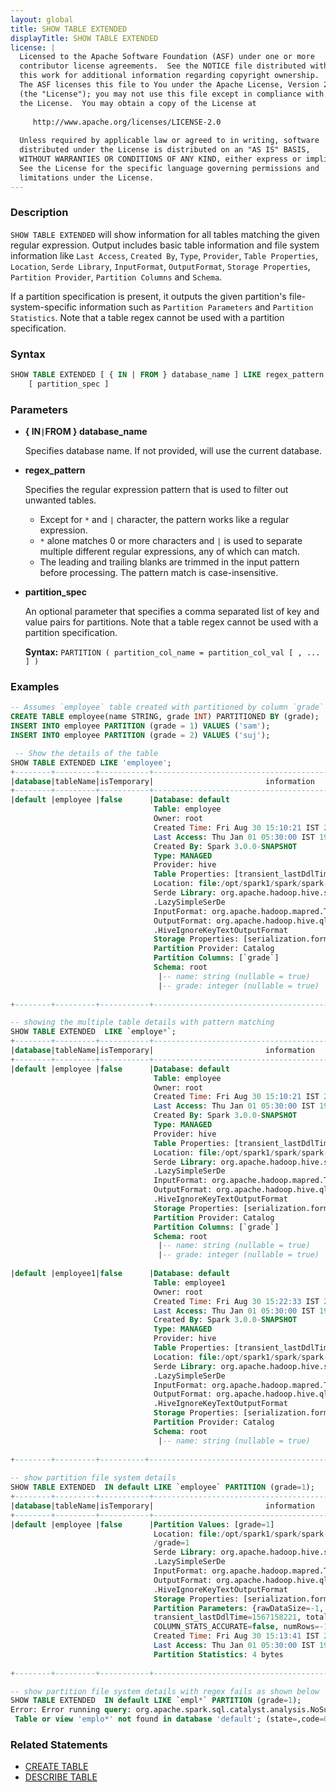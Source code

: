 ```yaml
---
layout: global
title: SHOW TABLE EXTENDED
displayTitle: SHOW TABLE EXTENDED
license: |
  Licensed to the Apache Software Foundation (ASF) under one or more
  contributor license agreements.  See the NOTICE file distributed with
  this work for additional information regarding copyright ownership.
  The ASF licenses this file to You under the Apache License, Version 2.0
  (the "License"); you may not use this file except in compliance with
  the License.  You may obtain a copy of the License at
 
     http://www.apache.org/licenses/LICENSE-2.0
 
  Unless required by applicable law or agreed to in writing, software
  distributed under the License is distributed on an "AS IS" BASIS,
  WITHOUT WARRANTIES OR CONDITIONS OF ANY KIND, either express or implied.
  See the License for the specific language governing permissions and
  limitations under the License.
---
```


### Description

`SHOW TABLE EXTENDED` will show information for all tables matching the given regular expression.
Output includes basic table information and file system information like `Last Access`, 
`Created By`, `Type`, `Provider`, `Table Properties`, `Location`, `Serde Library`, `InputFormat`, 
`OutputFormat`, `Storage Properties`, `Partition Provider`, `Partition Columns` and `Schema`.

If a partition specification is present, it outputs the given partition's file-system-specific 
information such as `Partition Parameters` and `Partition Statistics`. Note that a table regex 
cannot be used with a partition specification.

### Syntax

```sql
SHOW TABLE EXTENDED [ { IN | FROM } database_name ] LIKE regex_pattern
    [ partition_spec ]
```

### Parameters

* **{ IN`|`FROM } database_name**

    Specifies database name. If not provided, will use the current database.

* **regex_pattern**

    Specifies the regular expression pattern that is used to filter out unwanted tables.

    * Except for `*` and `|` character, the pattern works like a regular expression.
    * `*` alone matches 0 or more characters and `|` is used to separate multiple different regular expressions,
      any of which can match.
    * The leading and trailing blanks are trimmed in the input pattern before processing. The pattern match is case-insensitive.

* **partition_spec**

    An optional parameter that specifies a comma separated list of key and value pairs
    for partitions. Note that a table regex cannot be used with a partition specification.

    **Syntax:** `PARTITION ( partition_col_name = partition_col_val [ , ... ] )`

### Examples

```sql
-- Assumes `employee` table created with partitioned by column `grade`
CREATE TABLE employee(name STRING, grade INT) PARTITIONED BY (grade);
INSERT INTO employee PARTITION (grade = 1) VALUES ('sam');
INSERT INTO employee PARTITION (grade = 2) VALUES ('suj');

 -- Show the details of the table
SHOW TABLE EXTENDED LIKE 'employee';
+--------+---------+-----------+--------------------------------------------------------------+
|database|tableName|isTemporary|                         information                          |
+--------+---------+-----------+--------------------------------------------------------------+
|default |employee |false      |Database: default
                                Table: employee
                                Owner: root
                                Created Time: Fri Aug 30 15:10:21 IST 2019
                                Last Access: Thu Jan 01 05:30:00 IST 1970
                                Created By: Spark 3.0.0-SNAPSHOT
                                Type: MANAGED
                                Provider: hive
                                Table Properties: [transient_lastDdlTime=1567158021]
                                Location: file:/opt/spark1/spark/spark-warehouse/employee
                                Serde Library: org.apache.hadoop.hive.serde2.lazy
                                .LazySimpleSerDe
                                InputFormat: org.apache.hadoop.mapred.TextInputFormat
                                OutputFormat: org.apache.hadoop.hive.ql.io
                                .HiveIgnoreKeyTextOutputFormat
                                Storage Properties: [serialization.format=1]
                                Partition Provider: Catalog
                                Partition Columns: [`grade`]
                                Schema: root
                                 |-- name: string (nullable = true)
                                 |-- grade: integer (nullable = true)
                                                                                                            
+--------+---------+-----------+--------------------------------------------------------------+

-- showing the multiple table details with pattern matching
SHOW TABLE EXTENDED  LIKE `employe*`;
+--------+---------+-----------+--------------------------------------------------------------+
|database|tableName|isTemporary|                         information                          |
+--------+---------+-----------+--------------------------------------------------------------+
|default |employee |false      |Database: default
                                Table: employee
                                Owner: root
                                Created Time: Fri Aug 30 15:10:21 IST 2019
                                Last Access: Thu Jan 01 05:30:00 IST 1970
                                Created By: Spark 3.0.0-SNAPSHOT
                                Type: MANAGED
                                Provider: hive
                                Table Properties: [transient_lastDdlTime=1567158021]
                                Location: file:/opt/spark1/spark/spark-warehouse/employee
                                Serde Library: org.apache.hadoop.hive.serde2.lazy
                                .LazySimpleSerDe
                                InputFormat: org.apache.hadoop.mapred.TextInputFormat
                                OutputFormat: org.apache.hadoop.hive.ql.io
                                .HiveIgnoreKeyTextOutputFormat
                                Storage Properties: [serialization.format=1]
                                Partition Provider: Catalog
                                Partition Columns: [`grade`]
                                Schema: root
                                 |-- name: string (nullable = true)
                                 |-- grade: integer (nullable = true)
  
|default |employee1|false      |Database: default
                                Table: employee1
                                Owner: root
                                Created Time: Fri Aug 30 15:22:33 IST 2019
                                Last Access: Thu Jan 01 05:30:00 IST 1970
                                Created By: Spark 3.0.0-SNAPSHOT
                                Type: MANAGED
                                Provider: hive
                                Table Properties: [transient_lastDdlTime=1567158753]
                                Location: file:/opt/spark1/spark/spark-warehouse/employee1
                                Serde Library: org.apache.hadoop.hive.serde2.lazy
                                .LazySimpleSerDe
                                InputFormat: org.apache.hadoop.mapred.TextInputFormat
                                OutputFormat: org.apache.hadoop.hive.ql.io
                                .HiveIgnoreKeyTextOutputFormat
                                Storage Properties: [serialization.format=1]
                                Partition Provider: Catalog
                                Schema: root
                                 |-- name: string (nullable = true)
                                                                                                               
+--------+---------+----------+---------------------------------------------------------------+
  
-- show partition file system details
SHOW TABLE EXTENDED  IN default LIKE `employee` PARTITION (grade=1);
+--------+---------+-----------+--------------------------------------------------------------+
|database|tableName|isTemporary|                         information                          |
+--------+---------+-----------+--------------------------------------------------------------+
|default |employee |false      |Partition Values: [grade=1]
                                Location: file:/opt/spark1/spark/spark-warehouse/employee
                                /grade=1
                                Serde Library: org.apache.hadoop.hive.serde2.lazy
                                .LazySimpleSerDe
                                InputFormat: org.apache.hadoop.mapred.TextInputFormat
                                OutputFormat: org.apache.hadoop.hive.ql.io
                                .HiveIgnoreKeyTextOutputFormat
                                Storage Properties: [serialization.format=1]
                                Partition Parameters: {rawDataSize=-1, numFiles=1,
                                transient_lastDdlTime=1567158221, totalSize=4,
                                COLUMN_STATS_ACCURATE=false, numRows=-1}
                                Created Time: Fri Aug 30 15:13:41 IST 2019
                                Last Access: Thu Jan 01 05:30:00 IST 1970
                                Partition Statistics: 4 bytes
                                                                                                                                                                          |
+--------+---------+-----------+--------------------------------------------------------------+

-- show partition file system details with regex fails as shown below
SHOW TABLE EXTENDED  IN default LIKE `empl*` PARTITION (grade=1);
Error: Error running query: org.apache.spark.sql.catalyst.analysis.NoSuchTableException:
 Table or view 'emplo*' not found in database 'default'; (state=,code=0)
```

### Related Statements

* [CREATE TABLE](sql-ref-syntax-ddl-create-table.html)
* [DESCRIBE TABLE](sql-ref-syntax-aux-describe-table.html)
